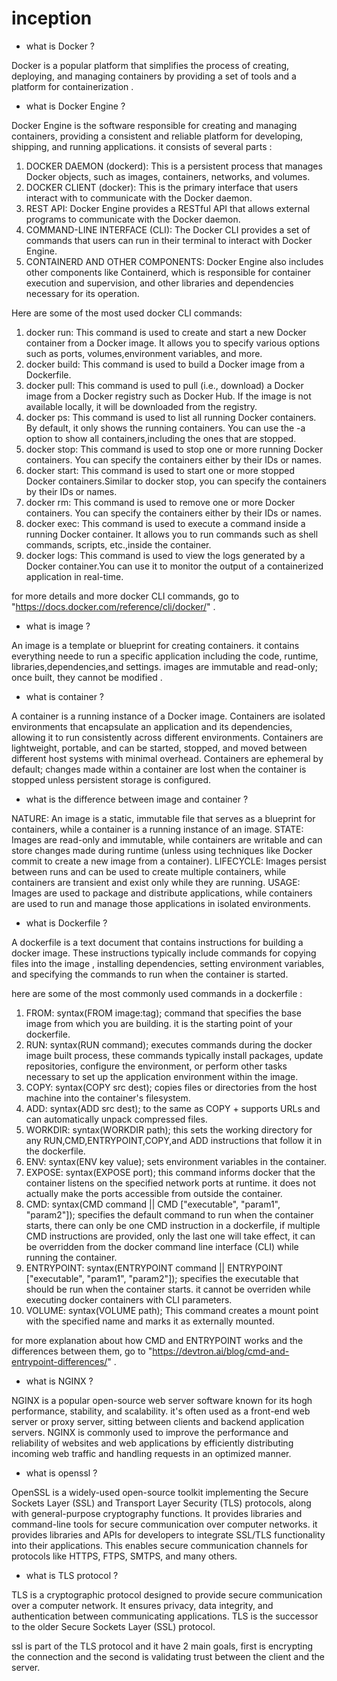 # inception

- what is Docker ?

Docker is a popular platform that simplifies the process of creating, deploying, and managing containers by providing a set of tools and a platform for containerization .

- what is Docker Engine ?

Docker Engine is the software responsible for creating and managing containers, providing a consistent and reliable platform for developing, shipping, and running applications. it consists of several parts :

1. DOCKER DAEMON (dockerd): This is a persistent process that manages Docker objects, such as images, containers, networks, and volumes.
2. DOCKER CLIENT (docker): This is the primary interface that users interact with to communicate with the Docker daemon.
3. REST API: Docker Engine provides a RESTful API that allows external programs to communicate with the Docker daemon.
4. COMMAND-LINE INTERFACE (CLI): The Docker CLI provides a set of commands that users can run in their terminal to interact with Docker Engine.
5. CONTAINERD AND OTHER COMPONENTS: Docker Engine also includes other components like Containerd, which is responsible for container execution and supervision, and other libraries and dependencies necessary for its operation.

Here are some of the most used docker CLI commands:

1. docker run: This command is used to create and start a new Docker container from a Docker image. It allows you to specify various options such as ports, volumes,environment variables, and more.
2. docker build: This command is used to build a Docker image from a Dockerfile.
3. docker pull: This command is used to pull (i.e., download) a Docker image from a Docker registry such as Docker Hub. If the image is not available locally, it will be downloaded from the registry.
4. docker ps: This command is used to list all running Docker containers. By default, it only shows the running containers. You can use the -a option to show all containers,including the ones that are stopped.
5. docker stop: This command is used to stop one or more running Docker containers. You can specify the containers either by their IDs or names.
6. docker start: This command is used to start one or more stopped Docker containers.Similar to docker stop, you can specify the containers by their IDs or names.
7. docker rm: This command is used to remove one or more Docker containers. You can specify the containers either by their IDs or names.
8. docker exec: This command is used to execute a command inside a running Docker container. It allows you to run commands such as shell commands, scripts, etc.,inside the container.
9. docker logs: This command is used to view the logs generated by a Docker container.You can use it to monitor the output of a containerized application in real-time.

for more details and more docker CLI commands, go to "https://docs.docker.com/reference/cli/docker/" .

- what is image ?

An image is a template or blueprint for creating containers. it contains everything neede to run a specific application including the code, runtime, libraries,dependencies,and settings. images are immutable and read-only; once built, they cannot be modified .

- what is container ?

A container is a running instance of a Docker image. Containers are isolated environments that encapsulate an application and its dependencies, allowing it to run consistently across different environments. Containers are lightweight, portable, and can be started, stopped, and moved between different host systems with minimal overhead. Containers are ephemeral by default; changes made within a container are lost when the container is stopped unless persistent storage is configured.

- what is the difference between image and container ?

NATURE: An image is a static, immutable file that serves as a blueprint for containers, while a container is a running instance of an image.
STATE: Images are read-only and immutable, while containers are writable and can store changes made during runtime (unless using techniques like Docker commit to create a new image from a container).
LIFECYCLE: Images persist between runs and can be used to create multiple containers, while containers are transient and exist only while they are running.
USAGE: Images are used to package and distribute applications, while containers are used to run and manage those applications in isolated environments.

- what is Dockerfile ?

A dockerfile is a text document that contains instructions for building a docker image. These instructions typically include commands for copying files into the image , installing dependencies, setting environment variables, and specifying the commands to run when the container is started.

here are some of the most commonly used commands in a dockerfile :

1. FROM: syntax(FROM image:tag); command that specifies the base image from which you are building. it is the starting point of your dockerfile.
2. RUN: syntax(RUN command); executes commands during the docker image built process, these commands typically install packages, update repositories, configure the environment, or perform other tasks necessary to set up the application environment within the image.
3. COPY: syntax(COPY src dest); copies files or directories from the host machine into the container's filesystem.
4. ADD: syntax(ADD src dest); to the same as COPY + supports URLs and can automatically unpack compressed files.
5. WORKDIR: syntax(WORKDIR path); this sets the working directory for any RUN,CMD,ENTRYPOINT,COPY,and ADD instructions that follow it in the dockerfile.
6. ENV: syntax(ENV key value); sets environment variables in the container.
7. EXPOSE: syntax(EXPOSE port); this command informs docker that the container listens on the specified network ports at runtime. it does not actually make the ports accessible from outside the container.
8. CMD: syntax(CMD command || CMD ["executable", "param1", "param2"]); specifies the default command to run when the container starts, there can only be one CMD instruction in a dockerfile, if multiple CMD instructions are provided, only the last one will take effect, it can be overridden from the docker command line interface (CLI) while running the container.
9. ENTRYPOINT: syntax(ENTRYPOINT command || ENTRYPOINT ["executable", "param1", "param2"]); specifies the executable that should be run when the container starts. it cannot be overriden while executing docker containers with CLI parameters.
10. VOLUME: syntax(VOLUME path); This command creates a mount point with the specified name and marks it as externally mounted.

for more explanation about how CMD and ENTRYPOINT works and the differences between them, go to "https://devtron.ai/blog/cmd-and-entrypoint-differences/" .

- what is NGINX ?

NGINX is a popular open-source web server software known for its hogh performance, stability, and scalability. it's often used as a front-end web server or proxy server, sitting between clients and backend application servers. NGINX is commonly used to improve the performance and reliability of websites and web applications by efficiently distributing incoming web traffic and handling requests in an optimized manner.

- what is openssl ?

OpenSSL is a widely-used open-source toolkit implementing the Secure Sockets Layer (SSL) and Transport Layer Security (TLS) protocols, along with general-purpose cryptography functions. It provides libraries and command-line tools for secure communication over computer networks. it provides libraries and APIs for developers to integrate SSL/TLS functionality into their applications. This enables secure communication channels for protocols like HTTPS, FTPS, SMTPS, and many others.

- what is TLS protocol ?

TLS is a cryptographic protocol designed to provide secure communication over a computer network. It ensures privacy, data integrity, and authentication between communicating applications. TLS is the successor to the older Secure Sockets Layer (SSL) protocol.

ssl is part of the TLS protocol and it have 2 main goals, first is encrypting the connection and the second is validating trust between the client and the server.
